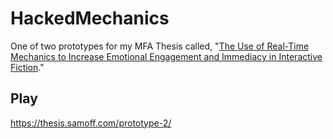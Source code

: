 # HackedMechanics
One of two prototypes for my MFA Thesis called, "[The Use of Real-Time Mechanics to Increase Emotional Engagement and Immediacy in Interactive Fiction](https://thesis.samoff.com)."

## Play
https://thesis.samoff.com/prototype-2/
